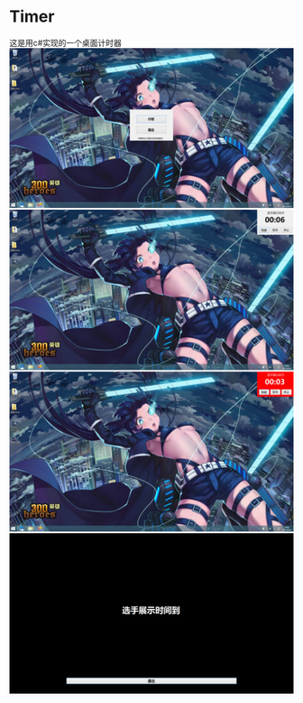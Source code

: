 ﻿# Timer
这是用c#实现的一个桌面计时器
<img src="https://raw.githubusercontent.com/JackLinD/Timer/master/1.jpg">
<img src="https://raw.githubusercontent.com/JackLinD/Timer/master/2.jpg">
<img src="https://raw.githubusercontent.com/JackLinD/Timer/master/3.jpg">
<img src="https://raw.githubusercontent.com/JackLinD/Timer/master/4.png">